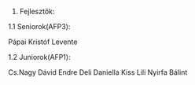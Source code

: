 1. Fejlesztők:

  1.1 Seniorok(AFP3):

  Pápai Kristóf Levente

  1.2 Juniorok(AFP1):

  Cs.Nagy Dávid Endre
  Deli Daniella
  Kiss Lili
  Nyirfa Bálint
